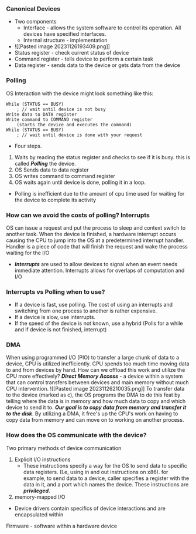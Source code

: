 
### Canonical Devices
- Two components
	- Interface - allows the system software to control its operation. All devices have specified interfaces.
	- Internal structure - implementation 
- ![[Pasted image 20231126193409.png]]
- Status register - check current status of device
- Command register - tells device to perform a certain task
- Data register - sends data to the device or gets data from the device 

### Polling
OS Interaction with the device might look something like this:
```
While (STATUS == BUSY)
	; // wait until device is not busy 
Write data to DATA register
Write command to COMMAND register 
	(starts the device and executes the command) 
While (STATUS == BUSY) 
	; // wait until device is done with your request
```
- Four steps. 
1. Waits by reading the status register and checks to see if it is busy. this is called ***Polling*** the device. 
2. OS Sends data to data register
3. OS writes command to command register
4. OS waits again until device is done, polling it in a loop.
- Polling is inefficient due to the amount of cpu time used for waiting for the device to complete its activity


### How can we avoid the costs of polling? Interrupts
OS can issue a request and put the process to sleep and context switch to another task. When the device is finished, a hardware interrupt occurs causing the CPU to jump into the OS at a predetermined interrupt handler. 
	Handler is a piece of code that will finish the request and wake the process waiting for the I/O
- ***Interrupts*** are used to allow devices to signal when an event needs immediate attention. Interrupts allows for overlaps of computation and I/O

### Interrupts vs Polling when to use?
- If a device is fast, use polling. The cost of using an interrupts and switching from one process to another is rather expensive.
- If a device is slow, use interrupts. 
- If the speed of the device is not known, use a hybrid (Polls for a while and if device is not finished, interrupt)

### DMA 
When using programmed I/O (PIO) to transfer a large chunk of data to a device, CPU is utilized inefficiently. CPU spends too much time moving data to and from devices by hand. How can we offload this work and utilize the CPU more effectively?
***Direct Memory Access*** - a device within a system that can control transfers between devices and main memory without much CPU intervention. 
![[Pasted image 20231126210035.png]]
To transfer data to the device (marked as c), the OS programs the DMA to do this feat by telling where the data is in memory and how much data to copy and which device to send it to. 
***Our goal is to copy data from memory and transfer it to the disk***. By utilizing a DMA, it free's up the CPU's work on having to copy data from memory and can move on to working on another process. 


### How does the OS communicate with the device?
Two primary methods of device communication
1. Explicit I/O instructions 
	- These instructions specify a way for the OS to send data to specific data registers. (I.e, using in and out instructions on x86). for example, to send data to a device, caller specifies a register with the data in it, and a port which names the device. These instructions are ***privileged***.
2. memory-mapped I/O

- Device drivers contain specifics of device interactions and are encapsulated within




Firmware - software within a hardware device 